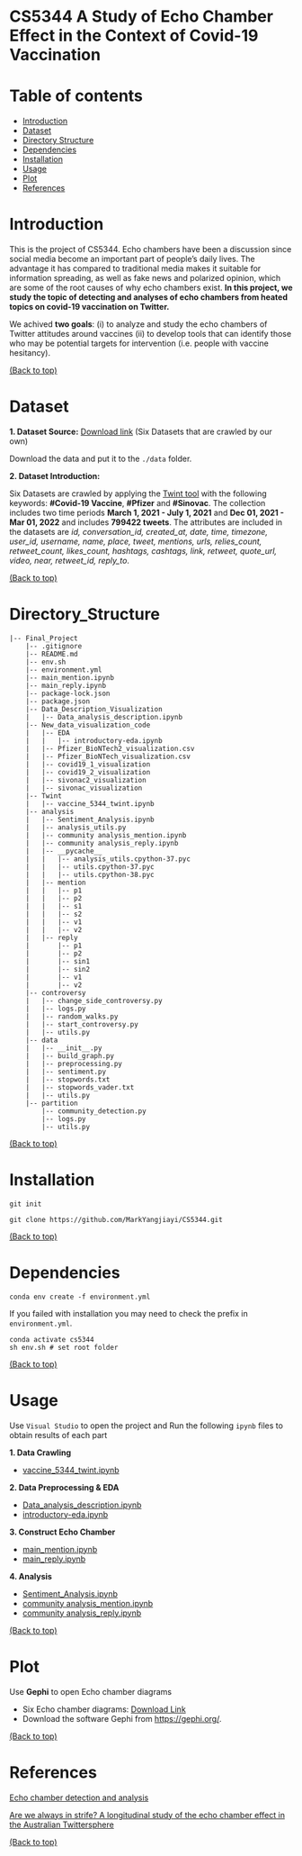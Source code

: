 # CS5344  A Study of Echo Chamber Effect in the Context of Covid-19 Vaccination

# Table of contents
- [Introduction](#introduction)
- [Dataset](#dataset)
- [Directory Structure](#directory_structure)
- [Dependencies](#dependencies)
- [Installation](#installation)
- [Usage](#usage)
- [Plot](#plot)
- [References](#references)

# Introduction

This is the project of CS5344. 
Echo chambers have been a discussion since social media become an important part of people’s daily lives. The advantage it has compared to traditional media makes it suitable for information spreading, as well as fake news and polarized opinion, which are some of the root causes of why echo chambers exist. **In this project, we study the topic of detecting and analyses of echo chambers from heated topics on covid-19 vaccination on Twitter.**  

We achived **two goals**: 
(i) to analyze and study the echo chambers of Twitter attitudes around vaccines
(ii) to develop tools that can identify those who may be potential targets for intervention (i.e. people with vaccine hesitancy).



[(Back to top)](#table-of-contents)

# Dataset

**1. Dataset Source:**  [Download link](https://drive.google.com/drive/folders/1YIk4phkw-2Ki_Ih11RSOv7BAd9su4x0D?usp=sharing) (Six Datasets that are crawled by our own)

Download the data and put it to the `./data` folder.

**2. Dataset Introduction:**

Six Datasets are crawled by applying the [Twint tool](https://github.com/twintproject/twint) with the following keywords: **#Covid-19 Vaccine**, **#Pfizer** and **#Sinovac**. The collection includes two time periods **March 1, 2021 - July 1, 2021** and **Dec 01, 2021 - Mar 01, 2022** and includes **799422 tweets**. The attributes are included in the datasets are *id, conversation\_id, created\_at, date, time, timezone, user\_id, username, name, place, tweet, mentions, urls, relies\_count, retweet\_count, likes\_count, hashtags, cashtags, link, retweet, quote\_url, video, near, retweet\_id, reply\_to*.

[(Back to top)](#table-of-contents)

# Directory_Structure

```
|-- Final_Project
    |-- .gitignore
    |-- README.md
    |-- env.sh
    |-- environment.yml
    |-- main_mention.ipynb
    |-- main_reply.ipynb
    |-- package-lock.json
    |-- package.json
    |-- Data_Description_Visualization
    |   |-- Data_analysis_description.ipynb
    |-- New_data_visualization_code
    |   |-- EDA
    |   |   |-- introductory-eda.ipynb
    |   |-- Pfizer_BioNTech2_visualization.csv
    |   |-- Pfizer_BioNTech_visualization.csv
    |   |-- covid19_1_visualization
    |   |-- covid19_2_visualization
    |   |-- sivonac2_visualization
    |   |-- sivonac_visualization
    |-- Twint
    |   |-- vaccine_5344_twint.ipynb
    |-- analysis
    |   |-- Sentiment_Analysis.ipynb
    |   |-- analysis_utils.py
    |   |-- community analysis_mention.ipynb
    |   |-- community analysis_reply.ipynb
    |   |-- __pycache__
    |   |   |-- analysis_utils.cpython-37.pyc
    |   |   |-- utils.cpython-37.pyc
    |   |   |-- utils.cpython-38.pyc
    |   |-- mention
    |   |   |-- p1
    |   |   |-- p2
    |   |   |-- s1
    |   |   |-- s2
    |   |   |-- v1
    |   |   |-- v2
    |   |-- reply
    |       |-- p1
    |       |-- p2
    |       |-- sin1
    |       |-- sin2
    |       |-- v1
    |       |-- v2
    |-- controversy
    |   |-- change_side_controversy.py
    |   |-- logs.py
    |   |-- random_walks.py
    |   |-- start_controversy.py
    |   |-- utils.py
    |-- data
    |   |-- __init__.py
    |   |-- build_graph.py
    |   |-- preprocessing.py
    |   |-- sentiment.py
    |   |-- stopwords.txt
    |   |-- stopwords_vader.txt
    |   |-- utils.py
    |-- partition
        |-- community_detection.py
        |-- logs.py
        |-- utils.py

```
[(Back to top)](#table-of-contents)

# Installation

```git init```

```git clone https://github.com/MarkYangjiayi/CS5344.git```

[(Back to top)](#table-of-contents)

# Dependencies

```
conda env create -f environment.yml
```
If you failed with installation you may need to check the prefix in `environment.yml`.
```
conda activate cs5344
sh env.sh # set root folder
```

[(Back to top)](#table-of-contents)


# Usage

Use `Visual Studio` to open the project and Run the following 	`ipynb` files to obtain results of each part

 **1. Data Crawling**
 - [vaccine_5344_twint.ipynb](https://github.com/MarkYangjiayi/CS5344/blob/main/Twint/vaccine_5344_twint.ipynb)
 
 **2. Data Preprocessing & EDA**
 - [Data_analysis_description.ipynb](https://github.com/MarkYangjiayi/CS5344/blob/main/Data_Description_Visualization/Data_analysis_description.ipynb)
 - [introductory-eda.ipynb](https://github.com/MarkYangjiayi/CS5344/blob/main/New_data_visualization_code/EDA/introductory-eda.ipynb)

 **3. Construct Echo Chamber**
 - [main_mention.ipynb](https://github.com/MarkYangjiayi/CS5344/blob/main/main_mention.ipynb)
 - [main_reply.ipynb](https://github.com/MarkYangjiayi/CS5344/blob/main/main_reply.ipynb)

**4. Analysis**
 - [Sentiment_Analysis.ipynb](https://github.com/MarkYangjiayi/CS5344/blob/main/analysis/Sentiment_Analysis.ipynb)
 - [community analysis_mention.ipynb](https://github.com/MarkYangjiayi/CS5344/blob/main/analysis/community%20analysis_mention.ipynb)
 - [community analysis_reply.ipynb](https://github.com/MarkYangjiayi/CS5344/blob/main/analysis/community%20analysis_reply.ipynb)

[(Back to top)](#table-of-contents)

# Plot
Use **Gephi** to open Echo chamber diagrams
 - Six Echo chamber diagrams: [Download Link](https://drive.google.com/drive/folders/1qv98RuFSnwoCbo22L7F1IsVtbRQ9esTo?usp=sharing)
 - Download the software Gephi from https://gephi.org/.
 
[(Back to top)](#table-of-contents)

# References
[Echo chamber detection and analysis](https://link.springer.com/article/10.1007/s13278-021-00779-3)

[Are we always in strife? A longitudinal study of the echo chamber effect in the Australian Twittersphere](https://arxiv.org/abs/2201.09161)

[(Back to top)](#table-of-contents)


